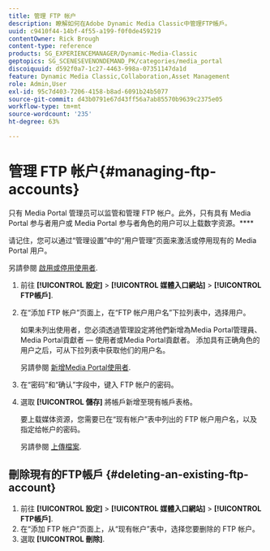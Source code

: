 ```yaml
---
title: 管理 FTP 帐户
description: 瞭解如何在Adobe Dynamic Media Classic中管理FTP帳戶。
uuid: c9410f44-14bf-4f55-a199-f0f0de459219
contentOwner: Rick Brough
content-type: reference
products: SG_EXPERIENCEMANAGER/Dynamic-Media-Classic
geptopics: SG_SCENESEVENONDEMAND_PK/categories/media_portal
discoiquuid: d592f0a7-1c27-4463-998a-07351147da1d
feature: Dynamic Media Classic,Collaboration,Asset Management
role: Admin,User
exl-id: 95c7d403-7206-4158-b8ad-6091b24b5077
source-git-commit: d43b0791e67d43ff56a7ab85570b9639c2375e05
workflow-type: tm+mt
source-wordcount: '235'
ht-degree: 63%

---
```


# 管理 FTP 帐户{#managing-ftp-accounts}

只有 Media Portal 管理员可以监管和管理 FTP 帐户。此外，只有具有 Media Portal 参与者用户或 Media Portal 参与者角色的用户可以上载数字资源。****

请记住，您可以通过“管理设置”中的“用户管理”页面来激活或停用现有的 Media Portal 用户。

另請參閱 [啟用或停用使用者](administration-setup.md#activating_or_deactivating_users).

1. 前往 **[!UICONTROL 設定]** > **[!UICONTROL 媒體入口網站]** > **[!UICONTROL FTP帳戶]**.
1. 在“添加 FTP 帐户”页面上，在“FTP 帐户用户名”下拉列表中，选择用户。

   如果未列出使用者，您必須透過管理設定將他們新增為Media Portal管理員、Media Portal貢獻者 — 使用者或Media Portal貢獻者。 添加具有正确角色的用户之后，可从下拉列表中获取他们的用户名。

   另請參閱 [新增Media Portal使用者](adding-media-portal-users.md#adding_a_media_portal_user).

1. 在“密码”和“确认”字段中，键入 FTP 帐户的密码。
1. 選取 **[!UICONTROL 儲存]** 將帳戶新增至現有帳戶表格。

   要上载媒体资源，您需要已在“现有帐户”表中列出的 FTP 帐户用户名，以及指定给帐户的密码。

   另請參閱 [上傳檔案](uploading-files.md#uploading_files).

## 刪除現有的FTP帳戶 {#deleting-an-existing-ftp-account}

1. 前往 **[!UICONTROL 設定]** > **[!UICONTROL 媒體入口網站]** > **[!UICONTROL FTP帳戶]**.
1. 在“添加 FTP 帐户”页面上，从“现有帐户”表中，选择您要删除的 FTP 帐户。
1. 選取 **[!UICONTROL 刪除]**.
